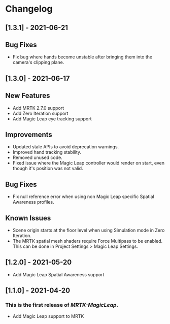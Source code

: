 # Changelog
## [1.3.1] - 2021-06-21

## Bug Fixes
- Fix bug where hands become unstable after bringing them into the camera's clipping plane.

## [1.3.0] - 2021-06-17

## New Features
- Add MRTK 2.7.0 support
- Add Zero Iteration support
- Add Magic Leap eye tracking support

## Improvements
- Updated stale APIs to avoid deprecation warnings.
- Improved hand tracking stability.
- Removed unused code.
- Fixed issue where the Magic Leap controller would render on start, even though it's position was not valid.

## Bug Fixes
- Fix null reference error when using non Magic Leap specific Spatial Awareness profiles.

## Known Issues
- Scene origin starts at the floor level when using Simulation mode in Zero Iteration.
- The MRTK spatial mesh shaders require Force Multipass to be enabled. This can be done in Project Settings > Magic Leap Settings.  

## [1.2.0] - 2021-05-20

- Add Magic Leap Spatial Awareness support 

## [1.1.0] - 2021-04-20

### This is the first release of *MRTK-MagicLeap*.

- Add Magic Leap support to MRTK
